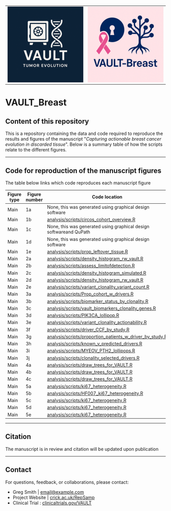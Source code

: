 <table>
  <tr>
    <td><img src="assets/Logo_VAULT.png" width="400"/></td>
    <td><img src="assets/VAULT_Breastlogo.png" width="400"/></td>
  </tr>
</table>

# VAULT_Breast
## Content of this repository
This is a repository containing the data and code required to reproduce the results and figures of the manuscript "*Capturing actionable breast cancer evolution in discarded tissue*".
Below is a summary table of how the scripts relate to the different figures. 

---

## Code for reproduction of the manuscript figures
The table below links which code reproduces each manuscript figure

| Figure type   | Figure number  | Code location |
| ------------- | -------------- | --------------| 
| Main          | 1a              | None, this was generated using graphical design software|
| Main          | 1b              | [analysis/scripts/circos_cohort_overview.R](https://github.com/sanroman-24/tx100_rna_2024/blob/main/analysis/scripts/umap.R)|
| Main          | 1c              | None, this was generated using graphical design softwareand QuPath|
| Main          | 1d              | None, this was generated using graphical design software|
| Main          | 1e              | [analysis/scripts/prop_leftover_tissue.R](https://github.com/sanroman-24/tx100_rna_2024/blob/main/analysis/scripts/umap.R)|
| Main          | 2a              | [analysis/scripts/density_histogram_rw_vault.R](https://github.com/sanroman-24/tx100_rna_2024/blob/main/analysis/scripts/umap.R)|
| Main          | 2b              | [analysis/scripts/assess_limitofdetection.R](https://github.com/sanroman-24/tx100_rna_2024/blob/main/analysis/scripts/umap.R)|
| Main          | 2c              | [analysis/scripts/density_histogram_simulated.R](https://github.com/sanroman-24/tx100_rna_2024/blob/main/analysis/scripts/umap.R)|
| Main          | 2d              | [analysis/scripts/density_histogram_rw_vault.R](https://github.com/sanroman-24/tx100_rna_2024/blob/main/analysis/scripts/umap.R)|
| Main          | 2e              | [analysis/scripts/variant_clonality_variant_count.R](https://github.com/sanroman-24/tx100_rna_2024/blob/main/analysis/scripts/umap.R)|
| Main          | 3a              | [analysis/scripts/Prop_cohort_w_drivers.R](https://github.com/sanroman-24/tx100_rna_2024/blob/main/analysis/scripts/umap.R)|
| Main          | 3b              | [analysis/scripts/biomarker_status_by_clonality.R](https://github.com/sanroman-24/tx100_rna_2024/blob/main/analysis/scripts/umap.R)|
| Main          | 3c              | [analysis/scripts/vault_biomarkers_clonality_genes.R](https://github.com/sanroman-24/tx100_rna_2024/blob/main/analysis/scripts/umap.R)|
| Main          | 3d              | [analysis/scripts/PIK3CA_lollipop.R](https://github.com/sanroman-24/tx100_rna_2024/blob/main/analysis/scripts/umap.R)|
| Main          | 3e              | [analysis/scripts/variant_clonality_actionability.R](https://github.com/sanroman-24/tx100_rna_2024/blob/main/analysis/scripts/umap.R)|
| Main          | 3f              | [analysis/scripts/driver_CCF_by_study.R](https://github.com/sanroman-24/tx100_rna_2024/blob/main/analysis/scripts/umap.R)|
| Main          | 3g              | [analysis/scripts/proportion_patients_w_driver_by_study.R](https://github.com/sanroman-24/tx100_rna_2024/blob/main/analysis/scripts/umap.R)|
| Main          | 3h              | [analysis/scripts/known_v_predicted_drivers.R](https://github.com/sanroman-24/tx100_rna_2024/blob/main/analysis/scripts/umap.R)|
| Main          | 3i              | [analysis/scripts/MYEOV_PTH2_lollipops.R](https://github.com/sanroman-24/tx100_rna_2024/blob/main/analysis/scripts/umap.R)|
| Main          | 3j              | [analysis/scripts/clonality_selected_drivers.R](https://github.com/sanroman-24/tx100_rna_2024/blob/main/analysis/scripts/umap.R)|
| Main          | 4a              | [analysis/scripts/draw_trees_for_VAULT.R](https://github.com/sanroman-24/tx100_rna_2024/blob/main/analysis/scripts/umap.R)|
| Main          | 4b              | [analysis/scripts/draw_trees_for_VAULT.R](https://github.com/sanroman-24/tx100_rna_2024/blob/main/analysis/scripts/umap.R)|
| Main          | 4c              | [analysis/scripts/draw_trees_for_VAULT.R](https://github.com/sanroman-24/tx100_rna_2024/blob/main/analysis/scripts/umap.R)|
| Main          | 5a              | [analysis/scripts/ki67_heterogeneity.R](https://github.com/sanroman-24/tx100_rna_2024/blob/main/analysis/scripts/umap.R)|
| Main          | 5b              | [analysis/scripts/HF007_ki67_heterogeneity.R](https://github.com/sanroman-24/tx100_rna_2024/blob/main/analysis/scripts/umap.R)|
| Main          | 5c              | [analysis/scripts/ki67_heterogeneity.R](https://github.com/sanroman-24/tx100_rna_2024/blob/main/analysis/scripts/umap.R)|
| Main          | 5d              | [analysis/scripts/ki67_heterogeneity.R](https://github.com/sanroman-24/tx100_rna_2024/blob/main/analysis/scripts/umap.R)|
| Main          | 5e              | [analysis/scripts/ki67_heterogeneity.R](https://github.com/sanroman-24/tx100_rna_2024/blob/main/analysis/scripts/umap.R)|


---

## Citation
The manuscript is in review and citation will be updated upon publication

---
## Contact

For questions, feedback, or collaborations, please contact:

- Greg Smith | [email@example.com](mailto:email@example.com)
- Project Website | [crick.ac.uk/RepSamp](https://www.crick.ac.uk/research/labs/samra-turajlic/areas-of-interest/representative-sampling)
- Clinical Trial : [clinicaltrials.gov/VAULT](https://clinicaltrials.gov/study/NCT03832062?term=NCT03832062&rank=1)







